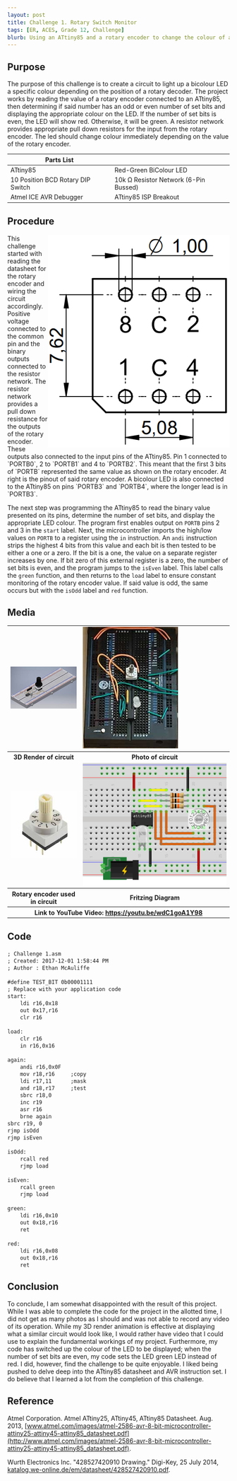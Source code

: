 ```yaml
---
layout: post
title: Challenge 1. Rotary Switch Monitor
tags: [ER, ACES, Grade 12, Challenge]
blurb: Using an ATtiny85 and a rotary encoder to change the colour of a bicolour LED (with AVR assembly)
---
```

Purpose
-------
The purpose of this challenge is to create a circuit to light up a bicolour LED a specific colour depending on the position of a rotary decoder. The project works by reading the value of a  rotary encoder connected to an ATtiny85, then determining if said number has an odd or even number of set bits and displaying the appropriate colour on the LED. If the number of set bits is even, the LED will show red. Otherwise, it will be green. A resistor network provides appropriate pull down resistors for the input from the rotary encoder. The led should change colour immediately depending on the value of the rotary encoder.

Parts List||
----------|-|
ATtiny85| Red-Green BiColour LED|
10 Position BCD Rotary DIP Switch|10k Ω Resistor Network (6-Pin Bussed)|
Atmel ICE AVR Debugger|ATtiny85 ISP Breakout|

Procedure
---------
<img style="float: right" src="/assets/img/ER%20Reports/Grade%2012/Challenge%201%20Rotary%20Switch%20Monitor/chrome_2017-12-02_14-22-14.png">
This challenge started with reading the datasheet for the rotary encoder and wiring the circuit accordingly. Positive voltage connected to the common pin and the binary outputs connected to the resistor network. The resistor network provides a pull down resistance for the outputs of the rotary encoder. These outputs also connected to the input pins of the ATtiny85. Pin 1 connected to `PORTB0`, 2 to `PORTB1` and 4 to `PORTB2`. This meant that the first 3 bits of `PORTB` represented the same value as shown on the rotary encoder. At right is the pinout of said rotary encoder. A bicolour LED is also connected to the ATtiny85 on pins `PORTB3` and `PORTB4`, where the longer lead is in `PORTB3`.

The next step was programming the ATtiny85 to read the binary value presented on its pins, determine the number of set bits, and display the appropriate LED colour. The program first enables output on `PORTB` pins 2 and 3 in the `start` label. Next, the microcontroller imports the high/low values on `PORTB` to a register using the `in` instruction. An `andi` instruction strips the highest 4 bits from this value and each bit is then tested to be either a one or a zero. If the bit is a one, the value on a separate register increases by one. If bit zero of this external register is a zero, the number of set bits is even, and the program jumps to the `isEven` label. This label calls the `green` function, and then returns to the `load` label to ensure constant monitoring of the rotary encoder value. If said value is odd, the same occurs but with the `isOdd` label and `red` function.

Media
-----
<table>
  <tr>
    <td>
      <img src="/assets/img/ER%20Reports/Grade%2012/Challenge%201%20Rotary%20Switch%20Monitor/challenge1.jpg">
    </td>
    <td>
      <img src="/assets/img/ER%20Reports/Grade%2012/Challenge%201%20Rotary%20Switch%20Monitor/20171201_150546.jpg">
    </td>
  </tr>
  <tr>
    <th>3D Render of circuit</th>
    <th>Photo of circuit</th>
  </tr>
  <tr>
    <td>
      <img src="/assets/img/ER%20Reports/Grade%2012/Challenge%201%20Rotary%20Switch%20Monitor/RotarySwitch10.JPG">
    </td>
    <td>
      <img src="/assets/img/ER%20Reports/Grade%2012/Challenge%201%20Rotary%20Switch%20Monitor/fritzing_bb.png">
    </td>
  </tr>
  <tr>
    <th>Rotary encoder used in circuit</th>
    <th>Fritzing Diagram</th>
  </tr>
  <tr>
    <th colspan="2">Link to YouTube Video: <a href="https://youtu.be/wdC1goA1Y98">https://youtu.be/wdC1goA1Y98</a></th>
  </tr>
</table>

Code
----
```avrasm
; Challenge 1.asm
; Created: 2017-12-01 1:58:44 PM
; Author : Ethan McAuliffe

#define TEST_BIT 0b00001111
; Replace with your application code
start:
	ldi r16,0x18
	out 0x17,r16
	clr r16

load:
	clr r16
	in r16,0x16

again:
	andi r16,0x0F
	mov r18,r16		;copy
	ldi r17,11		;mask
	and r18,r17		;test
	sbrc r18,0
	inc r19
	asr r16
	brne again
sbrc r19, 0
rjmp isOdd
rjmp isEven

isOdd:
	rcall red
	rjmp load

isEven:
	rcall green
	rjmp load

green:
	ldi r16,0x10
	out 0x18,r16
	ret

red:
	ldi r16,0x08
	out 0x18,r16
	ret
```

Conclusion
-----
To conclude, I am somewhat disappointed with the result of this project. While I was able to complete the code for the project in the allotted time, I did not get as many photos as I should and was not able to record any video of its operation. While my 3D render animation is effective at displaying what a similar circuit would look like, I would rather have video that I could use to explain the fundamental workings of my project. Furthermore, my code has switched up the colour of the LED to be displayed; when the number of set bits are even, my code sets the LED green LED instead of red. I did, however, find the challenge to be quite enjoyable. I liked being pushed to delve deep into the ATtiny85 datasheet and AVR instruction set. I do believe that I learned a lot from the completion of this challenge.

Reference
-----
Atmel Corporation. Atmel ATtiny25, ATtiny45, ATtiny85 Datasheet. Aug. 2013, [www.atmel.com/images/atmel-2586-avr-8-bit-microcontroller-attiny25-attiny45-attiny85_datasheet.pdf](http://www.atmel.com/images/atmel-2586-avr-8-bit-microcontroller-attiny25-attiny45-attiny85_datasheet.pdf).

Wurth Electronics Inc. "428527420910 Drawing." Digi-Key, 25 July 2014, [katalog.we-online.de/em/datasheet/428527420910.pdf](http://katalog.we-online.de/em/datasheet/428527420910.pdf).
